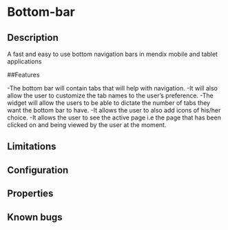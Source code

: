 # Bottom-bar

## Description
A fast and easy to use bottom navigation bars in mendix mobile and tablet applications

##Features
 
-The bottom bar will contain tabs that will help with navigation.
-It will also allow the user to customize the tab names to the user’s preference.
-The widget will allow the users to be able to dictate the number of tabs they want the bottom bar to have.
-It allows the user to also add icons of his/her choice.
-It allows  the user to see the active page i.e the page that  has been clicked on and being viewed by the user at the moment.


## Limitations


## Configuration

## Properties
## Known bugs



